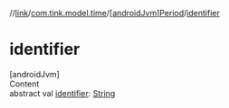 //[link](../../index.md)/[com.tink.model.time](../index.md)/[[androidJvm]Period](index.md)/[identifier](identifier.md)



# identifier  
[androidJvm]  
Content  
abstract val [identifier](identifier.md): [String](https://kotlinlang.org/api/latest/jvm/stdlib/kotlin/-string/index.html)  



